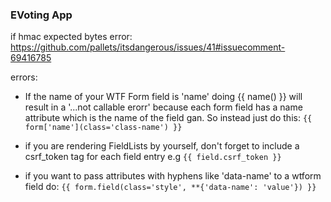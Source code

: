 ### EVoting App

if hmac expected bytes error:
https://github.com/pallets/itsdangerous/issues/41#issuecomment-69416785

errors:

- If the name of your WTF Form field is 'name' doing {{ name() }} will result in a '...not callable erorr' because each form field has a name attribute which is the name of the field gan. So instead just do this:
  `{{ form['name'](class='class-name') }}`

- if you are rendering FieldLists by yourself, don't forget to include a csrf_token tag for each field entry
  e.g `{{ field.csrf_token }}`

- if you want to pass attributes with hyphens like 'data-name' to a wtform field do:
  `{{ form.field(class='style', **{'data-name': 'value'}) }}`
